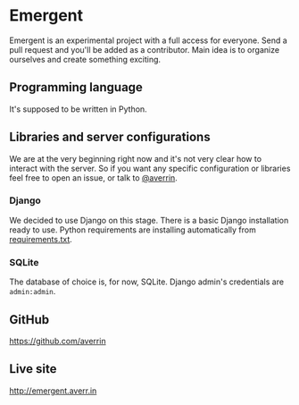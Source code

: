 Emergent
========
Emergent is an experimental project with a full access for everyone.
Send a pull request and you'll be added as a contributor.
Main idea is to organize ourselves and create something exciting.

## Programming language
It's supposed to be written in Python.

## Libraries and server configurations
We are at the very beginning right now and it's not very clear how to interact with the server.
So if you want any specific configuration or libraries feel free to open an issue,
or talk to [@averrin](https://github.com/averrin).

### Django
We decided to use Django on this stage. There is a basic Django installation ready to use.
Python requirements are installing automatically from
[requirements.txt](https://github.com/averrin/emergent/blob/master/requirements.txt).

### SQLite
The database of choice is, for now, SQLite. Django admin's credentials are `admin:admin`.

## GitHub
https://github.com/averrin

## Live site
http://emergent.averr.in
